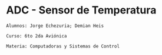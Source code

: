 # ADC - Sensor de Temperatura

```
Alumnos: Jorge Echezuria; Demian Heis

Curso: 6to 2da Aviónica

Materia: Computadoras y Sistemas de Control
```
